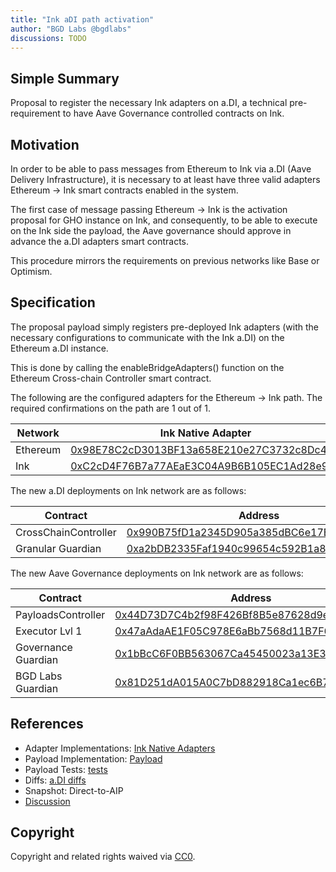 ```yaml
---
title: "Ink aDI path activation"
author: "BGD Labs @bgdlabs"
discussions: TODO
---
```


## Simple Summary

Proposal to register the necessary Ink adapters on a.DI, a technical pre-requirement to have Aave Governance controlled contracts on Ink.

## Motivation

In order to be able to pass messages from Ethereum to Ink via a.DI (Aave Delivery Infrastructure), it is necessary to at least have three valid adapters Ethereum → Ink smart contracts enabled in the system.

The first case of message passing Ethereum → Ink is the activation proposal for GHO instance on Ink, and consequently, to be able to execute on the Ink side the payload, the Aave governance should approve in advance the a.DI adapters smart contracts.

This procedure mirrors the requirements on previous networks like Base or Optimism.

## Specification

The proposal payload simply registers pre-deployed Ink adapters (with the necessary configurations to communicate with the Ink a.DI) on the Ethereum a.DI instance.

This is done by calling the enableBridgeAdapters() function on the Ethereum Cross-chain Controller smart contract.

The following are the configured adapters for the Ethereum → Ink path. The required confirmations on the path are 1 out of 1.

| Network  | Ink Native Adapter                                                                                                          |
| -------- | --------------------------------------------------------------------------------------------------------------------------- |
| Ethereum | [0x98E78C2cD3013BF13a658E210e27C3732c8Dc48A](https://etherscan.io/address/0x98E78C2cD3013BF13a658E210e27C3732c8Dc48A)       |
| Ink      | [0xC2cD4F76B7a77AEaE3C04A9B6B105EC1Ad28e984](https://57073.routescan.io/address/0xC2cD4F76B7a77AEaE3C04A9B6B105EC1Ad28e984) |

The new a.DI deployments on Ink network are as follows:

| Contract             | Address                                                                                                                     |
| -------------------- | --------------------------------------------------------------------------------------------------------------------------- |
| CrossChainController | [0x990B75fD1a2345D905a385dBC6e17BEe0Cb2f505](https://57073.routescan.io/address/0x990B75fD1a2345D905a385dBC6e17BEe0Cb2f505) |
| Granular Guardian    | [0xa2bDB2335Faf1940c99654c592B1a80618d79Fc9](https://57073.routescan.io/address/0xa2bDB2335Faf1940c99654c592B1a80618d79Fc9) |

The new Aave Governance deployments on Ink network are as follows:

| Contract            | Address                                                                                                                     |
| ------------------- | --------------------------------------------------------------------------------------------------------------------------- |
| PayloadsController  | [0x44D73D7C4b2f98F426Bf8B5e87628d9eE38ef0Cf](https://57073.routescan.io/address/0x44D73D7C4b2f98F426Bf8B5e87628d9eE38ef0Cf) |
| Executor Lvl 1      | [0x47aAdaAE1F05C978E6aBb7568d11B7F6e0FC4d6A](https://57073.routescan.io/address/0x47aAdaAE1F05C978E6aBb7568d11B7F6e0FC4d6A) |
| Governance Guardian | [0x1bBcC6F0BB563067Ca45450023a13E34fa963Fa9](https://57073.routescan.io/address/0x1bBcC6F0BB563067Ca45450023a13E34fa963Fa9) |
| BGD Labs Guardian   | [0x81D251dA015A0C7bD882918Ca1ec6B7B8E094585](https://57073.routescan.io/address/0x81D251dA015A0C7bD882918Ca1ec6B7B8E094585) |

## References

- Adapter Implementations: [Ink Native Adapters](https://github.com/bgd-labs/aave-delivery-infrastructure/blob/main/src/contracts/adapters/ink/InkAdapter.sol)
- Payload Implementation: [Payload](https://github.com/bgd-labs/adi-deploy/blob/f56472b1557e7b638e0a63d009d9396869ce1968/scripts/payloads/adapters/ethereum/Ethereum_Activate_Ink_Bridge_Adapter_Payload.s.sol)
- Payload Tests: [tests](https://github.com/bgd-labs/adi-deploy/blob/f56472b1557e7b638e0a63d009d9396869ce1968/tests/payloads/ethereum/AddInkPathTest.t.sol)
- Diffs: [a.DI diffs](https://github.com/bgd-labs/adi-deploy/blob/f56472b1557e7b638e0a63d009d9396869ce1968/diffs/adi_add_ink_path_to_adiethereum_before_adi_add_ink_path_to_adiethereum_after.md)
- Snapshot: Direct-to-AIP
- [Discussion]()

## Copyright

Copyright and related rights waived via [CC0](https://creativecommons.org/publicdomain/zero/1.0/).
